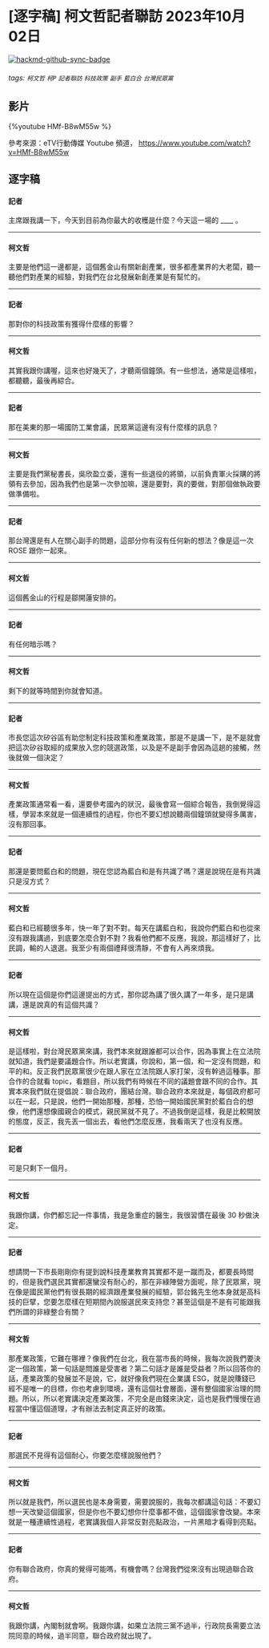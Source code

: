 # [逐字稿] 柯文哲記者聯訪 2023年10月02日

[![hackmd-github-sync-badge](https://hackmd.io/zWud_ycSRducvI-Z2U5-qQ/badge)](https://hackmd.io/zWud_ycSRducvI-Z2U5-qQ)


###### tags: `柯文哲` `柯P` `記者聯訪` `科技政策` `副手` `藍白合` `台灣民眾黨`

## 影片

{%youtube HMf-B8wM55w %}

參考來源：eTV行動傳媒 Youtube 頻道， https://www.youtube.com/watch?v=HMf-B8wM55w


## 逐字稿

#### 記者

主席跟我講一下，今天到目前為你最大的收穫是什麼？今天這一場的 ____ 。

---

#### 柯文哲

主要是他們這一邊都是，這個舊金山有關新創產業，很多都產業界的大老闆，聽一聽他們對產業的經驗，對我們在台北發展新創產業是有幫忙的。

---

#### 記者

那對你的科技政策有獲得什麼樣的影響？

---

#### 柯文哲

其實我跟你講喔，這來也好幾天了，才聽兩個鐘頭。有一些想法，通常是這樣啦，都聽聽，最後再綜合。

---

#### 記者

那在美東的那一場國防工業會議，民眾黨這邊有沒有什麼樣的訊息？

---

#### 柯文哲

主要是我們黨秘書長，吳欣盈立委，還有一些退役的將領，以前負責軍火採購的將領有去參加，因為我們也是第一次參加嘛，還是要對，真的要做，對那個做執政要做準備啦。

---

#### 記者

那台灣還是有人在關心副手的問題，這部分你有沒有任何新的想法？像是這一次 ROSE 跟你一起來。

---

#### 柯文哲

這個舊金山的行程是鄒開蓮安排的。

---

#### 記者

有任何暗示嗎？

---

#### 柯文哲

剩下的就等時間到你就會知道。

---

#### 記者

市長您這次矽谷區有助您制定科技政策和產業政策，那是不是講一下，是不是就會把這次矽谷取經的成果放入您的競選政策，以及是不是副手會因為這趟的接觸，然後就做一個決定？

---

#### 柯文哲

產業政策通常看一看，還要參考國內的狀況，最後會寫一個綜合報告，我倒覺得這樣，學習本來就是一個連續性的過程，你也不要幻想說聽兩個鐘頭就變得多厲害，沒有那回事。

---

#### 記者

那還是要問藍白和的問題，現在您認為藍白和是有共識了嗎？還是說現在是有共識只是沒方式？

---

#### 柯文哲

藍白和已經聽很多年，快一年了對不對。每天在講藍白和，我說你們藍白和也從來沒有跟我講過，到底要怎麼合對不對？我看他們都不反應，我說，那這樣好了，比民調，輸的人退選。我至少有兩個禮拜很清靜，不會有人再來煩我。

---

#### 記者

所以現在這個是你們這邊提出的方式，那你認為講了很久講了一年多，是只是講講，還是說真的有這個共識？

---

#### 柯文哲

是這樣啦，對台灣民眾黨來講，我們本來就跟誰都可以合作，因為事實上在立法院就知道，我們是要議題合作。所以老實講，你說和，第一個，和一定沒有問題，和平的和。反正我們民眾黨很少在跟人家在立法院跟人家打架，沒有幹過這種事。那合作的合就看 topic，看題目，所以我們有時候在不同的議題會跟不同的合作。其實本來我們就在提倡說：聯合政府，團結台灣。聯合政府本來就是，每個政府都可以在一起，只是說，他們一開始那種，那種，恐怕一開始國民黨對於藍白合的想像，他們還想像國親合的模式，親民黨就不見了。不過我倒是這樣，我是比較開放的態度，反正，我先丟一個出去，看他們怎麼反應，我看兩天了也沒有反應。

---

#### 記者

可是只剩下一個月。

---

#### 柯文哲

我跟你講，你們都忘記一件事情，我是急重症的醫生，我很習慣在最後 30 秒做決定。

---

#### 記者

想請問一下市長剛剛你有提到說科技產業教育其實都不是一蹴而及，都要長時間的，但是我們選民其實都還蠻沒有耐心的，那在非綠陣營方面呢，除了民眾黨，現在像是國民黨他們有很長期的經濟跟產業發展的經驗，郭台銘先生他本身就是高科技的巨擘，您要怎麼樣在短期間內說服選民來支持您？甚至這個是不是有可能跟我們所謂的非綠整合有關？

---

#### 柯文哲

那產業政策，它難在哪裡？像我們在台北，我在當市長的時候，我每次說我們要決定一個政策，第一句話是問誰是受害者？第二句話才是誰是受益者？所以回答你的話，產業政策的發展並不是說，它，就好像我們現在企業講 ESG，就是說賺錢已經不是唯一的目標，你也考慮到環境，還有這個社會層面，還有整個國家治理的問題。所以，所以老實講決定產業政策，不完全是由錢來決定，這也是我們慢慢在過程當中懂這個道理，才有辦法去制定真正好的政策。

---

#### 記者

那選民不見得有這個耐心，你要怎麼樣說服他們？

---

#### 柯文哲

所以就是我們，所以選民也是本身需要，需要說服的，我每次都講這句話：不要幻想一天改變這個國家，但是你也不要幻想你什麼事都不做，這個國家會改變。本來就是一種連續性過程，老實講我個人非常反對亮點政治，一片黑暗才看得到亮點。

---

#### 記者

你有聯合政府，你真的覺得可能嗎，有機會嗎？台灣我們從來沒有出現過聯合政府。

---

#### 柯文哲

我跟你講，內閣制就會啊。我跟你講，如果立法院三黨不過半，行政院長需要立法院同意的時候，過半同意，聯合政府就出現了。

